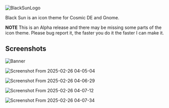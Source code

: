 ![BlackSunLogo](https://github.com/user-attachments/assets/29c9b3ca-72d2-4038-9f33-f99af880ddd6)

Black Sun is an icon theme for Cosmic DE and Gnome.

**NOTE** This is an Alpha release and there may be missing some parts of the icon theme. Please bug report it, the faster you do it the faster I can make it.

Screenshots
--

![Banner](https://github.com/user-attachments/assets/a40f1307-64d4-4bc6-85ff-125a177ed46e)


![Screenshot From 2025-02-26 04-05-04](https://github.com/user-attachments/assets/9c95ef7c-1096-4d8d-9545-ed9bc2c35f5d)

![Screenshot From 2025-02-26 04-06-29](https://github.com/user-attachments/assets/ca6b24be-d827-49e4-bd65-f1a11a7cee17)

![Screenshot From 2025-02-26 04-07-12](https://github.com/user-attachments/assets/adcf4f79-d38e-4e9d-b910-e0f6ed9eba70)

![Screenshot From 2025-02-26 04-07-34](https://github.com/user-attachments/assets/a8c3319a-bde0-4bf7-93bf-b367567e226f)

